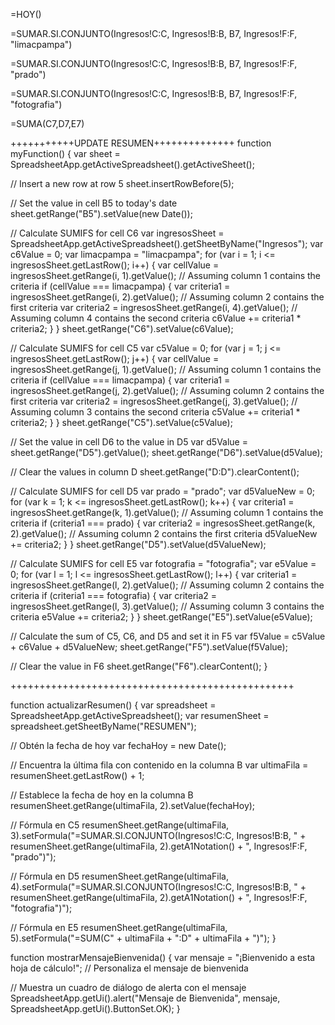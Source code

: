 =HOY()

=SUMAR.SI.CONJUNTO(Ingresos!C:C, Ingresos!B:B, B7, Ingresos!F:F, "limacpampa")

=SUMAR.SI.CONJUNTO(Ingresos!C:C, Ingresos!B:B, B7, Ingresos!F:F, "prado")

=SUMAR.SI.CONJUNTO(Ingresos!C:C, Ingresos!B:B, B7, Ingresos!F:F, "fotografia")

=SUMA(C7,D7,E7)


+++++++++++UPDATE RESUMEN++++++++++++++
function myFunction() {
  var sheet = SpreadsheetApp.getActiveSpreadsheet().getActiveSheet();

  // Insert a new row at row 5
  sheet.insertRowBefore(5);

  // Set the value in cell B5 to today's date
  sheet.getRange("B5").setValue(new Date());

  // Calculate SUMIFS for cell C6
  var ingresosSheet = SpreadsheetApp.getActiveSpreadsheet().getSheetByName("Ingresos");
  var c6Value = 0;
  var limacpampa = "limacpampa";
  for (var i = 1; i <= ingresosSheet.getLastRow(); i++) {
    var cellValue = ingresosSheet.getRange(i, 1).getValue(); // Assuming column 1 contains the criteria
    if (cellValue === limacpampa) {
      var criteria1 = ingresosSheet.getRange(i, 2).getValue(); // Assuming column 2 contains the first criteria
      var criteria2 = ingresosSheet.getRange(i, 4).getValue(); // Assuming column 4 contains the second criteria
      c6Value += criteria1 * criteria2;
    }
  }
  sheet.getRange("C6").setValue(c6Value);

  // Calculate SUMIFS for cell C5
  var c5Value = 0;
  for (var j = 1; j <= ingresosSheet.getLastRow(); j++) {
    var cellValue = ingresosSheet.getRange(j, 1).getValue(); // Assuming column 1 contains the criteria
    if (cellValue === limacpampa) {
      var criteria1 = ingresosSheet.getRange(j, 2).getValue(); // Assuming column 2 contains the first criteria
      var criteria2 = ingresosSheet.getRange(j, 3).getValue(); // Assuming column 3 contains the second criteria
      c5Value += criteria1 * criteria2;
    }
  }
  sheet.getRange("C5").setValue(c5Value);

  // Set the value in cell D6 to the value in D5
  var d5Value = sheet.getRange("D5").getValue();
  sheet.getRange("D6").setValue(d5Value);

  // Clear the values in column D
  sheet.getRange("D:D").clearContent();

  // Calculate SUMIFS for cell D5
  var prado = "prado";
  var d5ValueNew = 0;
  for (var k = 1; k <= ingresosSheet.getLastRow(); k++) {
    var criteria1 = ingresosSheet.getRange(k, 1).getValue(); // Assuming column 1 contains the criteria
    if (criteria1 === prado) {
      var criteria2 = ingresosSheet.getRange(k, 2).getValue(); // Assuming column 2 contains the first criteria
      d5ValueNew += criteria2;
    }
  }
  sheet.getRange("D5").setValue(d5ValueNew);

  // Calculate SUMIFS for cell E5
  var fotografia = "fotografia";
  var e5Value = 0;
  for (var l = 1; l <= ingresosSheet.getLastRow(); l++) {
    var criteria1 = ingresosSheet.getRange(l, 2).getValue(); // Assuming column 2 contains the criteria
    if (criteria1 === fotografia) {
      var criteria2 = ingresosSheet.getRange(l, 3).getValue(); // Assuming column 3 contains the criteria
      e5Value += criteria2;
    }
  }
  sheet.getRange("E5").setValue(e5Value);

  // Calculate the sum of C5, C6, and D5 and set it in F5
  var f5Value = c5Value + c6Value + d5ValueNew;
  sheet.getRange("F5").setValue(f5Value);

  // Clear the value in F6
  sheet.getRange("F6").clearContent();
}


+++++++++++++++++++++++++++++++++++++++++++++++++

function actualizarResumen() {
  var spreadsheet = SpreadsheetApp.getActiveSpreadsheet();
  var resumenSheet = spreadsheet.getSheetByName("RESUMEN");
  
  // Obtén la fecha de hoy
  var fechaHoy = new Date();
  
  // Encuentra la última fila con contenido en la columna B
  var ultimaFila = resumenSheet.getLastRow() + 1;
  
  // Establece la fecha de hoy en la columna B
  resumenSheet.getRange(ultimaFila, 2).setValue(fechaHoy);
  
  // Fórmula en C5
  resumenSheet.getRange(ultimaFila, 3).setFormula("=SUMAR.SI.CONJUNTO(Ingresos!C:C, Ingresos!B:B, " + 
    resumenSheet.getRange(ultimaFila, 2).getA1Notation() + ", Ingresos!F:F, \"prado\")");
  
  // Fórmula en D5
  resumenSheet.getRange(ultimaFila, 4).setFormula("=SUMAR.SI.CONJUNTO(Ingresos!C:C, Ingresos!B:B, " + 
    resumenSheet.getRange(ultimaFila, 2).getA1Notation() + ", Ingresos!F:F, \"fotografia\")");
  
  // Fórmula en E5
  resumenSheet.getRange(ultimaFila, 5).setFormula("=SUM(C" + ultimaFila + ":D" + ultimaFila + ")");
}

function mostrarMensajeBienvenida() {
  var mensaje = "¡Bienvenido a esta hoja de cálculo!"; // Personaliza el mensaje de bienvenida

  // Muestra un cuadro de diálogo de alerta con el mensaje
  SpreadsheetApp.getUi().alert("Mensaje de Bienvenida", mensaje, SpreadsheetApp.getUi().ButtonSet.OK);
}